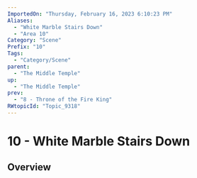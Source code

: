 ```yaml
---
ImportedOn: "Thursday, February 16, 2023 6:10:23 PM"
Aliases:
  - "White Marble Stairs Down"
  - "Area 10"
Category: "Scene"
Prefix: "10"
Tags:
  - "Category/Scene"
parent:
  - "The Middle Temple"
up:
  - "The Middle Temple"
prev:
  - "8 - Throne of the Fire King"
RWtopicId: "Topic_9318"
---
```

# 10 - White Marble Stairs Down
## Overview

